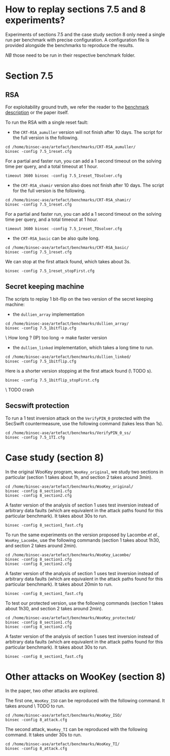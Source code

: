 How to replay sections 7.5 and 8 experiments?
===


Experiments of sections 7.5 and the case study section 8 only need a single run per benchmark with precise configuration. A configuration file is provided alongside the benchmarks to reproduce the results.

*NB* those need to be run in their respective benchmark folder.

# Section 7.5

## RSA

For exploitability ground truth, we refer the reader to the [benchmark description](./benchmarks.md) or the paper itself.

To run the RSA with a single reset fault:
- the `CRT-RSA_aumuller` version will not finish after 10 days. The script for the full version is the following.
```
cd /home/binsec-ase/artefact/benchmarks/CRT-RSA_aumuller/
binsec -config 7.5_1reset.cfg 
```
For a partial and faster run, you can add a 1 second timeout on the solving time per query, and a total timeout at 1 hour.
```
timeout 3600 binsec -config 7.5_1reset_TOsolver.cfg 
```

- the `CRT-RSA_shamir` version also does not finish after 10 days. The script for the full version is the following.
```
cd /home/binsec-ase/artefact/benchmarks/CRT-RSA_shamir/
binsec -config 7.5_1reset.cfg 
```
For a partial and faster run, you can add a 1 second timeout on the solving time per query, and a total timeout at 1 hour.
```
timeout 3600 binsec -config 7.5_1reset_TOsolver.cfg 
```

- the `CRT-RSA_basic` can be also quite long.
```
cd /home/binsec-ase/artefact/benchmarks/CRT-RSA_basic/
binsec -config 7.5_1reset.cfg 
```
We can stop at the first attack found, which takes about 3s.
```
binsec -config 7.5_1reset_stopFirst.cfg 
```

## Secret keeping machine

The scripts to replay 1 bit-flip on the two version of the secret keeping machine:
- the `dullien_array` implementation
```
cd /home/binsec-ase/artefact/benchmarks/dullien_array/
binsec -config 7.5_1bitflip.cfg 
```
\\ How long ? (IP) too long -> make faster version

- the `dullien_linked` implementation, which takes a long time to run.
```
cd /home/binsec-ase/artefact/benchmarks/dullien_linked/
binsec -config 7.5_1bitflip.cfg 
```
Here is a shorter version stopping at the first attack found (\\ TODO s).
```
binsec -config 7.5_1bitflip_stopFirst.cfg
```
\\ TODO crash


## Secswift protection

To run a 1 test inversion attack on the `VerifyPIN_0` protected with the SecSwift countermeasure, use the following command (takes less than 1s).
```
cd /home/binsec-ase/artefact/benchmarks/VerifyPIN_0_ss/
binsec -config 7.5_1TI.cfg 
```


# Case study (section 8)

In the original WooKey program, `WooKey_original`, we study two sections in particular (section 1 takes about 1h, and section 2 takes around 3min).
```
cd /home/binsec-ase/artefact/benchmarks/WooKey_original/
binsec -config 8_section1.cfg
binsec -config 8_section2.cfg
``` 
A faster version of the analysis of section 1 uses test inversion instead of arbitrary data faults (which are equivalent in the attack paths found for this particular benchmark). It takes about 30s to run.
```
binsec -config 8_section1_fast.cfg
``` 

To run the same experiments on the version proposed by Lacombe *et al.*, `WooKey_Lacombe`, use the following commands (section 1 takes about 1h30, and section 2 takes around 2min). 
```
cd /home/binsec-ase/artefact/benchmarks/WooKey_Lacombe/
binsec -config 8_section1.cfg
binsec -config 8_section2.cfg
``` 
A faster version of the analysis of section 1 uses test inversion instead of arbitrary data faults (which are equivalent in the attack paths found for this particular benchmark). It takes about 20min to run.
```
binsec -config 8_section1_fast.cfg
```

To test our protected version, use the following commands (section 1 takes about 1h30, and section 2 takes around 2min).
```
cd /home/binsec-ase/artefact/benchmarks/WooKey_protected/
binsec -config 8_section1.cfg
binsec -config 8_section2.cfg
``` 
A faster version of the analysis of section 1 uses test inversion instead of arbitrary data faults (which are equivalent in the attack paths found for this particular benchmark). It takes about 30s to run.
```
binsec -config 8_section1_fast.cfg
```


# Other attacks on WooKey (section 8)

In the paper, two other attacks are explored.

The first one, `WooKey_ISO` can be reproduced with the following command. It takes around \\ TODO to run.
```
cd /home/binsec-ase/artefact/benchmarks/WooKey_ISO/
binsec -config 8_attack.cfg
``` 

The second attack, `WooKey_TI` can be reproduced with the following command. It takes under 30s to run.
```
cd /home/binsec-ase/artefact/benchmarks/WooKey_TI/
binsec -config 8_attack.cfg
``` 